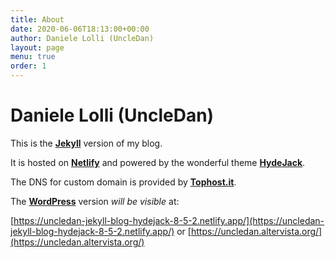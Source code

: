 ```yaml
---
title: About
date: 2020-06-06T18:13:00+00:00
author: Daniele Lolli (UncleDan)
layout: page
menu: true
order: 1
---
```


# Daniele Lolli (UncleDan)

This is the [**Jekyll**](https://jekyllrb.com/) version of my blog.

It is hosted on [**Netlify**](https://www.netlify.com/) and powered by the wonderful theme [**HydeJack**](https://hydejack.com/).

The DNS for custom domain is provided by [**Tophost.it**](https://www.tophost.it/).

The [**WordPress**](https://wordpress.org/) version *will be visible* at:

[https://uncledan-jekyll-blog-hydejack-8-5-2.netlify.app/](https://uncledan-jekyll-blog-hydejack-8-5-2.netlify.app/) or [https://uncledan.altervista.org/](https://uncledan.altervista.org/)

